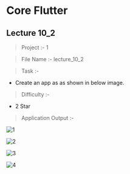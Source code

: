 # Core Flutter

## Lecture 10_2

> Project :- 1

> File Name :- lecture_10_2

> Task :-

- Create an app as as shown in below image.

> Difficulty :-

- 2 Star

> Application Output :- 

![1](https://user-images.githubusercontent.com/114165239/222230892-7b73ae0e-11d5-4128-9893-edc6dfa048ba.png)

![2](https://user-images.githubusercontent.com/114165239/222230913-569703ca-c5fe-42eb-b25f-873b7db92d15.png)

![3](https://user-images.githubusercontent.com/114165239/222230932-213ddebb-9ad6-4b6c-bde0-88a3a1f2fea2.png)

![4](https://user-images.githubusercontent.com/114165239/222230960-39932176-f00d-48b4-b35d-a5afef6ffa63.png)
